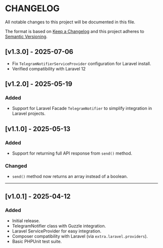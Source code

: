 # CHANGELOG

All notable changes to this project will be documented in this file.

The format is based on [Keep a Changelog](https://keepachangelog.com/en/1.0.0/)
and this project adheres to [Semantic Versioning](https://semver.org/spec/v2.0.0.html).

## [v1.3.0] - 2025-07-06

- Fix `TelegramNotifierServiceProvider` configuration for Laravel install.
- Verified compatibility with Laravel 12

## [v1.2.0] - 2025-05-19

### Added
- Support for Laravel Facade `TelegramNotifier` to simplify integration in Laravel projects.

## [v1.1.0] - 2025-05-13

### Added
- Support for returning full API response from `send()` method.

### Changed
- `send()` method now returns an array instead of a boolean.

---

## [v1.0.1] - 2025-04-12

### Added
- Initial release.
- TelegramNotifier class with Guzzle integration.
- Laravel ServiceProvider for easy integration.
- Composer compatibility with Laravel (via `extra.laravel.providers`).
- Basic PHPUnit test suite.
